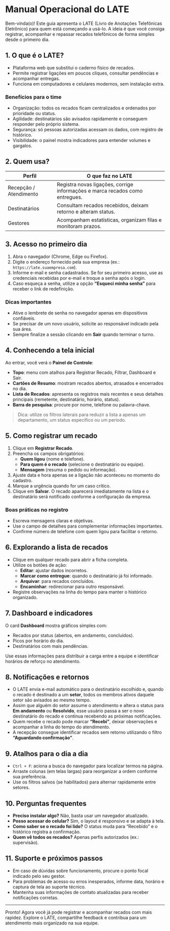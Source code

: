# Manual Operacional do LATE

Bem-vinda(o)! Este guia apresenta o LATE (Livro de Anotações Telefônicas Eletrônico) para quem está começando a usá-lo. A ideia é que você consiga registrar, acompanhar e repassar recados telefônicos de forma simples desde o primeiro dia.

## 1. O que é o LATE?
- Plataforma web que substitui o caderno físico de recados.
- Permite registrar ligações em poucos cliques, consultar pendências e acompanhar entregas.
- Funciona em computadores e celulares modernos, sem instalação extra.

### Benefícios para o time
- Organização: todos os recados ficam centralizados e ordenados por prioridade ou status.
- Agilidade: destinatários são avisados rapidamente e conseguem responder pelo próprio sistema.
- Segurança: só pessoas autorizadas acessam os dados, com registro de histórico.
- Visibilidade: o painel mostra indicadores para entender volumes e gargalos.

## 2. Quem usa?
| Perfil | O que faz no LATE |
| --- | --- |
| Recepção / Atendimento | Registra novas ligações, corrige informações e marca recados como entregues. |
| Destinatários | Consultam recados recebidos, deixam retorno e alteram status. |
| Gestores | Acompanham estatísticas, organizam filas e monitoram prazos. |

## 3. Acesso no primeiro dia
1. Abra o navegador (Chrome, Edge ou Firefox).
2. Digite o endereço fornecido pela sua empresa (ex.: `https://late.suaempresa.com`).
3. Informe e-mail e senha cadastrados. Se for seu primeiro acesso, use as credenciais recebidas por e-mail e troque a senha após o login.
4. Caso esqueça a senha, utilize a opção **“Esqueci minha senha”** para receber o link de redefinição.

### Dicas importantes
- Ative o lembrete de senha no navegador apenas em dispositivos confiáveis.
- Se precisar de um novo usuário, solicite ao responsável indicado pela sua área.
- Sempre finalize a sessão clicando em **Sair** quando terminar o turno.

## 4. Conhecendo a tela inicial
Ao entrar, você verá o **Painel de Controle**:
- **Topo**: menu com atalhos para Registrar Recado, Filtrar, Dashboard e Sair.
- **Cartões de Resumo**: mostram recados abertos, atrasados e encerrados no dia.
- **Lista de Recados**: apresenta os registros mais recentes e seus detalhes principais (remetente, destinatário, horário, status).
- **Barra de pesquisa**: procure por nome, telefone ou palavra-chave.

> Dica: utilize os filtros laterais para reduzir a lista a apenas um departamento, um status específico ou um período.

## 5. Como registrar um recado
1. Clique em **Registrar Recado**.
2. Preencha os campos obrigatórios:
   - **Quem ligou** (nome e telefone).
   - **Para quem é o recado** (selecione o destinatário ou equipe).
   - **Mensagem** (resuma o pedido ou informação).
3. Ajuste data e hora apenas se a ligação não aconteceu no momento do cadastro.
4. Marque a urgência quando for um caso crítico.
5. Clique em **Salvar**. O recado aparecerá imediatamente na lista e o destinatário será notificado conforme a configuração da empresa.

### Boas práticas no registro
- Escreva mensagens claras e objetivas.
- Use o campo de detalhes para complementar informações importantes.
- Confirme número de telefone com quem ligou para facilitar o retorno.

## 6. Explorando a lista de recados
- Clique em qualquer recado para abrir a ficha completa.
- Utilize os botões de ação:
  - **Editar**: ajustar dados incorretos.
  - **Marcar como entregue**: quando o destinatário já foi informado.
  - **Arquivar**: para recados concluídos.
  - **Encaminhar**: redirecionar para outro responsável.
- Registre observações na linha do tempo para manter o histórico organizado.

## 7. Dashboard e indicadores
O card **Dashboard** mostra gráficos simples com:
- Recados por status (abertos, em andamento, concluídos).
- Picos por horário do dia.
- Destinatários com mais pendências.

Use essas informações para distribuir a carga entre a equipe e identificar horários de reforço no atendimento.

## 8. Notificações e retornos
- O LATE envia e-mail automático para o destinatário escolhido e, quando o recado é destinado a um **setor**, todos os membros ativos daquele setor são avisados ao mesmo tempo.
- Assim que alguém do setor assume o atendimento e altera o status para **Em andamento** ou **Resolvido**, esse usuário passa a ser o novo destinatário do recado e continua recebendo as próximas notificações.
- Quem recebe o recado pode marcar **“Recebi”**, deixar observações e acompanhar a linha do tempo do atendimento.
- A recepção consegue identificar recados sem retorno utilizando o filtro **“Aguardando confirmação”**.

## 9. Atalhos para o dia a dia
- `Ctrl + F`: aciona a busca do navegador para localizar termos na página.
- Arraste colunas (em telas largas) para reorganizar a ordem conforme sua preferência.
- Use os filtros salvos (se habilitados) para alternar rapidamente entre setores.

## 10. Perguntas frequentes
- **Preciso instalar algo?** Não, basta usar um navegador atualizado.
- **Posso acessar do celular?** Sim, o layout é responsivo e se adapta à tela.
- **Como saber se o recado foi lido?** O status muda para “Recebido” e o histórico registra a confirmação.
- **Quem vê todos os recados?** Apenas perfis autorizados (ex.: supervisão).

## 11. Suporte e próximos passos
- Em caso de dúvidas sobre funcionamento, procure o ponto focal indicado pelo seu gestor.
- Para problemas de acesso ou erros inesperados, informe data, horário e captura de tela ao suporte técnico.
- Mantenha suas informações de contato atualizadas para receber notificações corretas.

---

Pronto! Agora você já pode registrar e acompanhar recados com mais rapidez. Explore o LATE, compartilhe feedback e contribua para um atendimento mais organizado na sua equipe.
